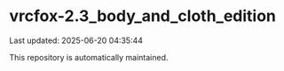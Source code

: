 # vrcfox-2.3_body_and_cloth_edition

Last updated: 2025-06-20 04:35:44

This repository is automatically maintained.
